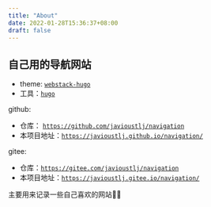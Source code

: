 ```yaml
---
title: "About"
date: 2022-01-28T15:36:37+08:00
draft: false
---
```


## 自己用的导航网站

- theme: [`webstack-hugo`](https://github.com/iplaycode/webstack-hugo)
- 工具：[`hugo`](https://github.com/gohugoio/hugo)

github:  
- 仓库： [`https://github.com/javioustlj/navigation`](https://github.com/javioustlj/navigation)
- 本项目地址：[`https://javioustlj.github.io/navigation/`](https://javioustlj.github.io/navigation/)

gitee:  
- 仓库：[`https://gitee.com/javioustlj/navigation`](https://gitee.com/javioustlj/navigation)
- 本项目地址：[`https://javioustlj.gitee.io/navigation/`](https://javioustlj.gitee.io/navigation/)

主要用来记录一些自己喜欢的网站🐱‍🐉
